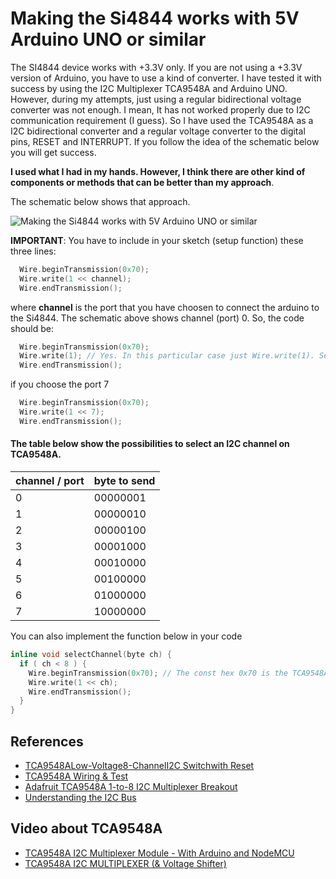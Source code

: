 # Making the Si4844 works with 5V Arduino UNO or similar

The SI4844 device works with  +3.3V only. If you are not using a +3.3V version of Arduino, you have to use a kind of converter. I have tested it with success by using the I2C Multiplexer TCA9548A and Arduino UNO. However, during my attempts, just using a regular bidirectional voltage converter was not enough. I mean, It has not worked  properly due to I2C communication requirement (I guess). So I have used the TCA9548A as a I2C bidirectional converter and a regular voltage converter to the digital pins, RESET and INTERRUPT. If you follow the idea of the schematic below you will get success.   


__I used what I had in my hands. However, I think there are other kind of components or methods that can be better than my approach__. 

The schematic below shows that approach. 

![Making the Si4844 works with 5V Arduino UNO or similar](https://github.com/pu2clr/SI4844/blob/master/extras/5V_to_3V3_CONVERTER/ARDUINO5V_WITH_4844_schematic_.png)



__IMPORTANT__:
You have to include in your sketch (setup function) these three lines:

```cpp
  Wire.beginTransmission(0x70);
  Wire.write(1 << channel);
  Wire.endTransmission(); 
```

where __channel__ is the port that you have choosen to connect the arduino to the Si4844. The schematic above shows channel (port) 0. So, the code should be:

```cpp
  Wire.beginTransmission(0x70);
  Wire.write(1); // Yes. In this particular case just Wire.write(1). See the C/C++ "<<" for more detail.
  Wire.endTransmission(); 
```

if you choose the port 7 
```cpp
  Wire.beginTransmission(0x70);
  Wire.write(1 << 7); 
  Wire.endTransmission(); 
```


#### The table below show the possibilities to select an I2C channel on TCA9548A.

| channel / port | byte to send |  
| ---------------| ---- | 
| 0 | 00000001 |
| 1 | 00000010 |
| 2 | 00000100 |
| 3 | 00001000 |
| 4 | 00010000 |
| 5 | 00100000 |
| 6 | 01000000 |
| 7 | 10000000 |


You can also implement the function below in your code

```cpp
inline void selectChannel(byte ch) {
  if ( ch < 8 ) {
    Wire.beginTransmission(0x70); // The const hex 0x70 is the TCA9548A I2C address
    Wire.write(1 << ch); 
    Wire.endTransmission(); 
  }  
}

```


## References

* [TCA9548ALow-Voltage8-ChannelI2C Switchwith Reset](http://www.ti.com/lit/ds/symlink/tca9548a.pdf)
* [TCA9548A Wiring & Test](https://learn.adafruit.com/adafruit-tca9548a-1-to-8-i2c-multiplexer-breakout/wiring-and-test)
* [Adafruit TCA9548A 1-to-8 I2C Multiplexer Breakout](https://learn.adafruit.com/adafruit-tca9548a-1-to-8-i2c-multiplexer-breakout)
* [Understanding the I2C Bus](http://www.ti.com/lit/an/slva704/slva704.pdf)
  
  

## Video about TCA9548A

* [TCA9548A I2C Multiplexer Module - With Arduino and NodeMCU](https://www.youtube.com/watch?v=XWQsqPQOW-U)
* [TCA9548A I2C MULTIPLEXER (& Voltage Shifter)](https://www.youtube.com/watch?v=LowMKYcBxNg)
  




